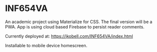 # INF654VA
An academic project using Materialize for CSS. The final version will be a PWA. 
App is using cloud based Firebase to persist reader comments.

Currently deployed at: https://jkobell.com/INF654VA/index.html

Installable to mobile device homescreen.

